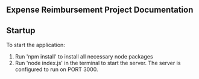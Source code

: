 
## Expense Reimbursement Project Documentation

## Startup

To start the application:

1. Run 'npm install' to install all necessary node packages
2. Run 'node index.js' in the terminal to start the server. The server is configured to run on PORT 3000.